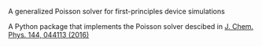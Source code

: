 A generalized Poisson solver for first-principles device simulations

A Python package that implements the Poisson solver descibed in [J. Chem. Phys. 144, 044113 (2016)](https://doi.org/10.1063/1.4940796)